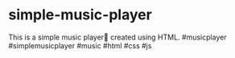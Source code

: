 # simple-music-player
This is a simple music player🎵 created using HTML. #musicplayer #simplemusicplayer #music #html #css #js 
